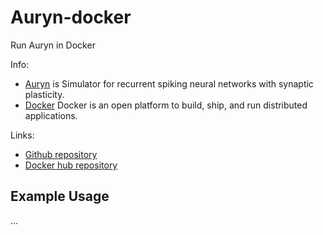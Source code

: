 # Auryn-docker
Run Auryn in Docker

Info:
* [Auryn](https://github.com/fzenke/auryn) is Simulator for recurrent spiking neural networks with synaptic plasticity.
* [Docker](https://www.docker.com/) Docker is an open platform to build, ship, and run distributed applications.

Links:
* [Github repository](https://github.com/codles/Auryn-docker)
* [Docker hub repository](https://hub.docker.com/r/codles/auryn-docker/)

## Example Usage

...
